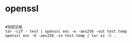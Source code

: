 # openssl

```text

#加密压缩
tar -czf - test | openssl enc -e -aes256 -out test.temp
openssl enc -d -aes256 -in test.temp | tar xz -C .
```



